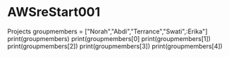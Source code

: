 # AWSreStart001
Projects
groupmembers = ["Norah","Abdi","Terrance","Swati",:Erika"]
print(groupmembers)
print(groupmembers[0]
print(groupmembers[1])
print(groupmembers[2])
print(groupmembers[3])
print(groupmembers[4])
